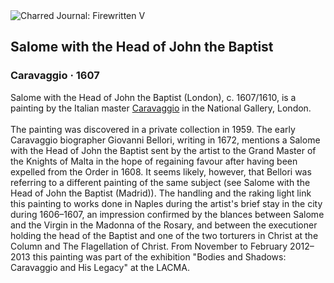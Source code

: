 <div class="artwork-of-the-day">
  <div class="container">
    <div class="img-wrapper">
      <img
        src="https://uploads7.wikiart.org/images/caravaggio/salome-with-the-head-of-john-the-baptist(1).jpg!Large.jpg"
        alt="Charred Journal: Firewritten V" />
    </div>
    <div class="artwork-detail">
      <div class="artwork-origin"> 
        <h2 class="artwork-name">Salome with the Head of John the Baptist</h2>
        <h3 class="artist">
          Caravaggio
                    ·  1607
        </h3>
      </div>
      <p class="description">
        <span class="artwork-description-text ng-binding" ng-bind-html="viewModel.ArtworkOfTheDay.Description | unsafe">Salome with the Head of John the Baptist (London), c. 1607/1610, is a painting by the Italian master <a target="_blank" href="/en/caravaggio">Caravaggio</a> in the National Gallery, London.
<br>
<br>The painting was discovered in a private collection in 1959. The early Caravaggio biographer Giovanni Bellori, writing in 1672, mentions a Salome with the Head of John the Baptist sent by the artist to the Grand Master of the Knights of Malta in the hope of regaining favour after having been expelled from the Order in 1608. It seems likely, however, that Bellori was referring to a different painting of the same subject (see Salome with the Head of John the Baptist (Madrid)). The handling and the raking light link this painting to works done in Naples during the artist's brief stay in the city during 1606–1607, an impression confirmed by the blances between Salome and the Virgin in the Madonna of the Rosary, and between the executioner holding the head of the Baptist and one of the two torturers in Christ at the Column and The Flagellation of Christ. From November to February 2012–2013 this painting was part of the exhibition "Bodies and Shadows: Caravaggio and His Legacy" at the LACMA.</span>
                        <div class="text-shadow-container" ng-show="showShadow" style=""></div>
      </p>
    </div>
  </div>

</div>
